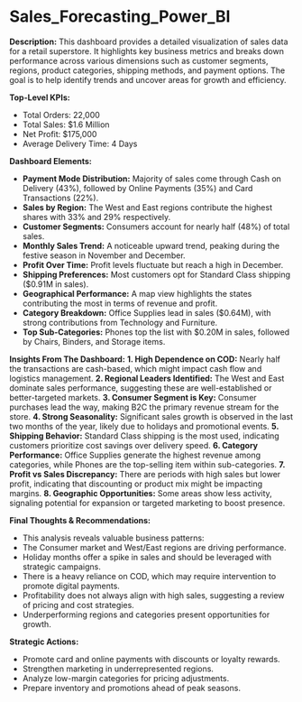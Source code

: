 # Sales_Forecasting_Power_BI

**Description:**
  This dashboard provides a detailed visualization of sales data for a retail superstore. It highlights key business metrics and breaks down performance across various dimensions such as customer segments, regions, product categories, shipping methods, and payment options. The goal is to help identify trends and uncover areas for growth and efficiency.

**Top-Level KPIs:**
- Total Orders: 22,000
- Total Sales: $1.6 Million
- Net Profit: $175,000
- Average Delivery Time: 4 Days

**Dashboard Elements:**
- **Payment Mode Distribution:** Majority of sales come through Cash on Delivery (43%), followed by Online Payments (35%) and Card Transactions (22%).
- **Sales by Region:** The West and East regions contribute the highest shares with 33% and 29% respectively.
- **Customer Segments:** Consumers account for nearly half (48%) of total sales.
- **Monthly Sales Trend:** A noticeable upward trend, peaking during the festive season in November and December.
- **Profit Over Time:** Profit levels fluctuate but reach a high in December.
- **Shipping Preferences:** Most customers opt for Standard Class shipping ($0.91M in sales).
- **Geographical Performance:** A map view highlights the states contributing the most in terms of revenue and profit.
- **Category Breakdown:** Office Supplies lead in sales ($0.64M), with strong contributions from Technology and Furniture.
- **Top Sub-Categories:** Phones top the list with $0.20M in sales, followed by Chairs, Binders, and Storage items.

**Insights From The Dashboard:**
**1. High Dependence on COD:** Nearly half the transactions are cash-based, which might impact cash flow and logistics management.
**2. Regional Leaders Identified:** The West and East dominate sales performance, suggesting these are well-established or better-targeted markets.
**3. Consumer Segment is Key:** Consumer purchases lead the way, making B2C the primary revenue stream for the store.
**4. Strong Seasonality:** Significant sales growth is observed in the last two months of the year, likely due to holidays and promotional events.
**5. Shipping Behavior:** Standard Class shipping is the most used, indicating customers prioritize cost savings over delivery speed.
**6. Category Performance:** Office Supplies generate the highest revenue among categories, while Phones are the top-selling item within sub-categories.
**7. Profit vs Sales Discrepancy:** There are periods with high sales but lower profit, indicating that discounting or product mix might be impacting margins.
**8. Geographic Opportunities:** Some areas show less activity, signaling potential for expansion or targeted marketing to boost presence.

**Final Thoughts & Recommendations:**
- This analysis reveals valuable business patterns:
- The Consumer market and West/East regions are driving performance.
- Holiday months offer a spike in sales and should be leveraged with strategic campaigns.
- There is a heavy reliance on COD, which may require intervention to promote digital payments.
- Profitability does not always align with high sales, suggesting a review of pricing and cost strategies.
- Underperforming regions and categories present opportunities for growth.

**Strategic Actions:**
- Promote card and online payments with discounts or loyalty rewards.
- Strengthen marketing in underrepresented regions.
- Analyze low-margin categories for pricing adjustments.
- Prepare inventory and promotions ahead of peak seasons.
